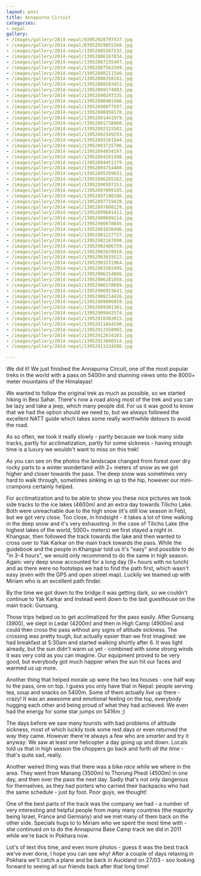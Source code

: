 ```yaml
---
layout: post
title: Annapurna Circuit
categories:
- nepal
gallery:
- /images/gallery/2014-nepal/03952928797437.jpg
- /images/gallery/2014-nepal/03952929055368.jpg
- /images/gallery/2014-nepal/13952885587232.jpg
- /images/gallery/2014-nepal/13952886167834.jpg
- /images/gallery/2014-nepal/13952887235407.jpg
- /images/gallery/2014-nepal/13952887563399.jpg
- /images/gallery/2014-nepal/13952888211540.jpg
- /images/gallery/2014-nepal/13952888358181.jpg
- /images/gallery/2014-nepal/13952888583452.jpg
- /images/gallery/2014-nepal/13952889174083.jpg
- /images/gallery/2014-nepal/13952890297335.jpg
- /images/gallery/2014-nepal/13952890481486.jpg
- /images/gallery/2014-nepal/13952890677597.jpg
- /images/gallery/2014-nepal/13952890958178.jpg
- /images/gallery/2014-nepal/13952891441979.jpg
- /images/gallery/2014-nepal/13952891738960.jpg
- /images/gallery/2014-nepal/13952892315502.jpg
- /images/gallery/2014-nepal/13952892549293.jpg
- /images/gallery/2014-nepal/13952893161944.jpg
- /images/gallery/2014-nepal/13952893725796.jpg
- /images/gallery/2014-nepal/13952894034197.jpg
- /images/gallery/2014-nepal/13952894201498.jpg
- /images/gallery/2014-nepal/13952894451179.jpg
- /images/gallery/2014-nepal/13952894754460.jpg
- /images/gallery/2014-nepal/13952895359831.jpg
- /images/gallery/2014-nepal/13952896265162.jpg
- /images/gallery/2014-nepal/13952896597153.jpg
- /images/gallery/2014-nepal/13952897099185.jpg
- /images/gallery/2014-nepal/13952897198386.jpg
- /images/gallery/2014-nepal/13952897719428.jpg
- /images/gallery/2014-nepal/13952897808129.jpg
- /images/gallery/2014-nepal/13952899601411.jpg
- /images/gallery/2014-nepal/13952900699214.jpg
- /images/gallery/2014-nepal/13952900878845.jpg
- /images/gallery/2014-nepal/13952901036496.jpg
- /images/gallery/2014-nepal/13952901227737.jpg
- /images/gallery/2014-nepal/13952902187898.jpg
- /images/gallery/2014-nepal/13952902486759.jpg
- /images/gallery/2014-nepal/13952902639910.jpg
- /images/gallery/2014-nepal/13952903019522.jpg
- /images/gallery/2014-nepal/13952903231964.jpg
- /images/gallery/2014-nepal/13952903382495.jpg
- /images/gallery/2014-nepal/13952906154886.jpg
- /images/gallery/2014-nepal/13952906281058.jpg
- /images/gallery/2014-nepal/13952906570609.jpg
- /images/gallery/2014-nepal/13952906933641.jpg
- /images/gallery/2014-nepal/13952908214426.jpg
- /images/gallery/2014-nepal/13952909096859.jpg
- /images/gallery/2014-nepal/13952909301301.jpg
- /images/gallery/2014-nepal/13952909942574.jpg
- /images/gallery/2014-nepal/13952910303015.jpg
- /images/gallery/2014-nepal/13952911844590.jpg
- /images/gallery/2014-nepal/13952912558902.jpg
- /images/gallery/2014-nepal/13952912634103.jpg
- /images/gallery/2014-nepal/13952913040314.jpg
- /images/gallery/2014-nepal/13952913324586.jpg

---
```

We did it! We just finished the Annapurna Circuit, one of the most popular treks in the world with a pass on 5400m and stunning views onto the 8000+ meter mountains of the Himalayas!

We wanted to follow the original trek as much as possible, so we started hiking in Besi Sahar. There's now a road along most of the trek and you can be lazy and take a jeep, which many people did. For us it was good to know that we had the option should we need to, but we always followed the excellent NATT guide which takes some really worthwhile detours to avoid the road. 

As so often, we took it really slowly - partly because we took many side tracks, partly for acclimatization, partly for some sickness - having enough time is a luxury we wouldn't want to miss on this trek!

As you can see on the photos the landscape changed from forest over dry rocky parts to a winter wonderland with 2+ meters of snow as we got higher and closer towards the pass. The deep snow was sometimes very hard to walk through, sometimes sinking in up to the hip, however our mini-crampons certainly helped. 

For acclimatization and to be able to show you these nice pictures we took side tracks to the ice lakes (4600m) and an extra day towards Tilicho Lake. Both were unreachable due to the high snow (it's still low season in Feb), but we got very close. Too close, in hindsight - it takes a lot of time walking in the deep snow and it's very exhausting. 
In the case of Tilicho Lake (the highest lakes of the world, 5000+ meters) we first stayed a night in Khangsar, then followed the track towards the lake and then wanted to cross over to Yak Karkar on the main track towards the pass. While the guidebook and the people in Khangsar told us it's "easy" and possible to do "in 3-4 hours", we would only recommend to do the same in high season. Again: very deep snow accounted for a long day (9+ hours with no lunch) and as there were no footsteps we had to find the path first, which wasn't easy (even with the GPS and open street map). Luckily we teamed up with Miriam who is an excellent path finder.

By the time we got down to the bridge it was getting dark, so we couldn't continue to Yak Karkar and instead went down to the last guesthouse on the main track: Gunsang. 

Those trips helped us to get acclimatized for the pass easily. After Gunsang (3900), we slept in Ledar (4200m) and then in High Camp (4900m) and could then cross the pass without any signs of altitude sickness. The crossing was pretty tough, but actually easier than we first imagined: 
we had breakfast at 5:30am and started walking shortly after 6. It was light already, but the sun didn't warm us yet - combined with some strong winds it was very cold as you can imagine. Our equipment proved to be very good, but everybody got much happier when the sun hit our faces and warmed us up more. 

Another thing that helped morale up were the two tea houses - one half way to the pass, one on top. I guess you only have that in Nepal: people serving tea, soup and snacks on 5400m. Some of them actually _live_ up there - crazy! It was an awesome and emotional feeling on the top, everybody hugging each other and being proud of what they had achieved. We even had the energy for some star jumps on 5416m ;)

The days before we saw many tourists with bad problems of altitude sickness, most of which luckily took some rest days or even returned the way they came. However there're always a few who are *smarter* and try it anyway: We saw at least one helicopter a day going up and down. Locals told us that in high season the choppers go back and forth _all the time_ - that's quite sad, really. 

Another weired thing was that there was a bike _race_ while we where in the area. They went from Manang (3500m) to Thorung Phedi (4500m) in one day, and then over the pass the next day. Sadly that's not only dangerous for themselves, as they had porters who carried their backpacks who had the same schedule - just by foot. Poor guys, we thought! 

One of the best parts of the track was the company we had - a  number of very interesting and helpful people from many many countries (the majority being Israel, France and Germany) and we met many of them back on the other side. Specials hugs to to Miriam who we spent the most time with - she continued on to do the Annapurna Base Camp track we did in 2011 while we're back in Pokhara now. 

Lot's of text this time, and even more photos - guess it was the best track we've ever done, I hope you can see why! After a couple of days relaxing in Pokhara we'll catch a plane and be back in Auckland on 27/03 - soo looking forward to seeing all our friends back after that long time!

